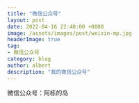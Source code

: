 ```yaml
---
title: "微信公众号"
layout: post
date: 2022-04-16 22:48:00 +0800
image: /assets/images/post/weixin-mp.jpg
headerImage: true
tag:
- 微信公众号
category: blog
author: albert
description: "我的微信公众号"
---
```

微信公众号：阿栋的岛

